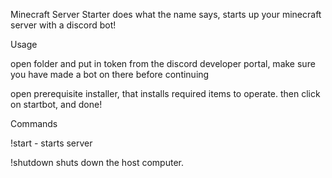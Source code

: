 Minecraft Server Starter does what the name says, starts up your minecraft server with a discord bot!



Usage

open folder and put in token from the discord developer portal, make sure you have made a bot on there before continuing

open prerequisite installer, that installs required items to operate. then click on startbot, and done!


Commands



!start - starts server

!shutdown shuts down the host computer.
